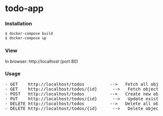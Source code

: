 # todo-app
### Installation

```sh
$ docker-compose build
$ docker-compose up
```

### View
In browser: http://localhost (port 80)

### Usage
<pre>
- GET    http://localhost/todos          -->   Fetch all objects
- GET    http://localhost/todos/{id}      -->   Fetch object with specified id
- POST   http://localhost/todos          -->   Create new object (At minimum 'text' property is required)
- PUT    http://localhost/todos/{id}      -->   Update existing object
- DELETE http://localhost/todos          -->   Delete all objects
- DELETE http://localhost/todos/{id}      -->   Delete object with specified id
</pre>
